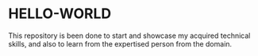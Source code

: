 # HELLO-WORLD
This repository is been done to start and showcase my acquired technical skills, and also to learn from the expertised person from the domain.
